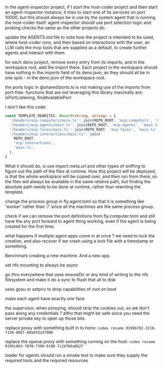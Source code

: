 in the agent-inspector project, if I start the host-coder project and then start
an agent-inspector instance, it tries to start one of its services on port
10000, but this should always be in use by the system agent that is running the
host-coder itself. agent-inspector should use port selection logic and probing
checks the same as the other projects do.

update the AGENTS.md file to note how the project is intended to be used, where
host-coder runs, and then based on interactions with the user, an LLM calls the
mcp tools that are supplied as a default, to create further agents and interact
with them.

for each deno project, remove every entry from its imports, and in the workspace
root, add the import there. Each project in the workspace should have nothing in
the imports field of its deno.json, as they should all be in one spot - in the
deno.json of the workspace root.

the ports logic in @shared/ports.ts is not making use of the imports from
port-free. functions that are not leveraging this library maximally are:
isPortListening, findAvailablePort

I don't like this code:

```ts
const TEMPLATE_REWRITES: Record<string, string> = {
  '/headers/mcp-computers/main.ts': join(REPO_ROOT, 'mcp-computers', 'main.ts'),
  '/headers/mcp-agents/main.ts': join(REPO_ROOT, 'mcp-agents', 'main.ts'),
  '/headers/mcp-faces/main.ts': join(REPO_ROOT, 'mcp-faces', 'main.ts'),
  '/headers/mcp-interactions/main.ts': join(
    REPO_ROOT,
    'mcp-interactions',
    'main.ts',
  ),
}
```

What it should do, is use import.meta.url and other types of sniffing to figure
out the path of the files at runtime. How this project will be deployed, is that
the whole workspace will be copied over, and then run from there, so the files
will always be available in the same relative path, but finding the absolute
path needs to be done at runtime, rather than rewriting the template.

change the process group in fly.agent.toml so that it is something like 'worker'
rather than '/' since all the machines are the same process group.

check if we can remove the port definitions from fly.computer.toml and still
have the any port forward to agent thing working, even if the agent is being
created for the first time.

what happens if multiple agent apps come in at once ? we need to lock the
creation, and also recover if we crash using a lock file with a timestamp or
something.

Benchmark creating a new machine. And a new app.

set nfs mounting to always be async

go thru everywhere that uses ensureDir or any kind of writing to the nfs
filesystem and make it do a sync to flush that all to disk

uses gosu or setpriv to drop capabilities of root on boot

make each agent have exactly one face

the supervisor, when proxying, should strip the cookies out, so we don't pass
along any credentials ? altho that might be safe since you need the server
private key to open up those bits.

replace proxy with something built in to hono:
`codex resume 0199b702-3218-7150-86bf-80a933247908`

replace the openai proxy with something running on the host:
`codex resume 0199c063-78f0-7390-9100-7c247b6a8b2f`

loader for agents should run a smoke test to make sure they supply the required
tools and the required resources
